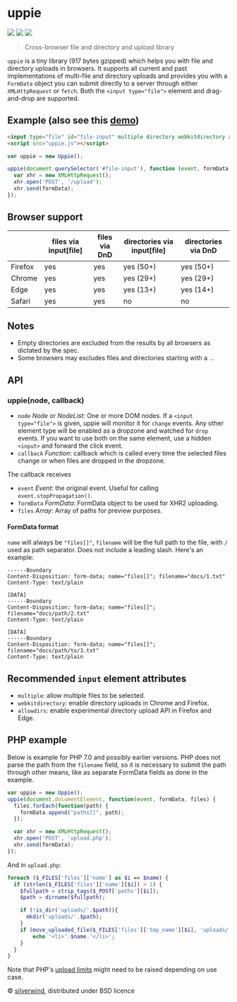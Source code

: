 # uppie
[![](https://img.shields.io/npm/v/uppie.svg?style=flat)](https://www.npmjs.org/package/uppie) [![](https://img.shields.io/npm/dm/uppie.svg)](https://www.npmjs.org/package/uppie) [![](https://api.travis-ci.org/silverwind/uppie.svg?style=flat)](https://travis-ci.org/silverwind/uppie)
> Cross-browser file and directory and upload library

`uppie` is a tiny library (917 bytes gzipped) which helps you with file and directory uploads in browsers. It supports all current and past implementations of multi-file and directory uploads and provides you with a `FormData` object you can submit directly to a server through either `XMLHttpRequest` or `fetch`. Both the `<input type="file">` element and drag-and-drop are supported.

## Example (also see this [demo](https://silverwind.io/uppie/example.html))
```html
<input type="file" id="file-input" multiple directory webkitdirectory allowdirs/>
<script src="uppie.js"></script>
```
```js
var uppie = new Uppie();

uppie(document.querySelector('#file-input'), function (event, formData, files) {
  var xhr = new XMLHttpRequest();
  xhr.open('POST', '/upload');
  xhr.send(formData);
});
```

## Browser support

|| files via input[file] | files via DnD | directories via input[file] | directories via DnD |
|---------|---------------------- |---------------|----------------------|--------------|
| Firefox | yes                   | yes           | yes (50+)            | yes (50+)    |
| Chrome  | yes                   | yes           | yes (29+)            | yes (29+)    |
| Edge    | yes                   | yes           | yes (13+)            | yes (14+)    |
| Safari  | yes                   | yes           | no                   | no           |

## Notes

- Empty directories are excluded from the results by all browsers as dictated by the spec.
- Some browsers may excludes files and directories starting with a `.`.

## API
### uppie(node, callback)
- `node` *Node* or *NodeList*: One or more DOM nodes. If a `<input type="file">` is given, uppie will monitor it for `change` events. Any other element type will be enabled as a dropzone and watched for `drop` events. If you want to use both on the same element, use a hidden `<input>` and forward the click event.
- `callback` *Function*: callback which is called every time the selected files change or when files are dropped in the dropzone.

The callback receives

- `event` *Event*: the original event. Useful for calling `event.stopPropagation()`.
- `formData` *FormData*: FormData object to be used for XHR2 uploading.
- `files` *Array*: Array of paths for preview purposes.

#### FormData format

`name` will always be `"files[]"`, `filename` will be the full path to the file, with `/` used as path separator. Does not include a leading slash. Here's an example:

```
------Boundary
Content-Disposition: form-data; name="files[]"; filename="docs/1.txt"
Content-Type: text/plain

[DATA]
------Boundary
Content-Disposition: form-data; name="files[]"; filename="docs/path/2.txt"
Content-Type: text/plain

[DATA]
------Boundary
Content-Disposition: form-data; name="files[]"; filename="docs/path/to/3.txt"
Content-Type: text/plain
```

## Recommended `input` element attributes

- `multiple`: allow multiple files to be selected.
- `webkitdirectory`: enable directory uploads in Chrome and Firefox.
- `allowdirs`: enable experimental directory upload API in Firefox and Edge.

## PHP example

Below is example for PHP 7.0 and possibly earlier versions. PHP does not parse the path from the `filename` field, so it is necessary to submit the path through other means, like as separate FormData fields as done in the example.

````js
var uppie = new Uppie();
uppie(document.documentElement, function(event, formData, files) {
  files.forEach(function(path) {
    formData.append("paths[]", path);
  });

  var xhr = new XMLHttpRequest();
  xhr.open('POST', 'upload.php');
  xhr.send(formData);
});
````
And in `upload.php`:
````php
foreach ($_FILES['files']['name'] as $i => $name) {
  if (strlen($_FILES['files']['name'][$i]) > 1) {
    $fullpath = strip_tags($_POST['paths'][$i]);
    $path = dirname($fullpath);

    if (!is_dir('uploads/'.$path)){
      mkdir('uploads/'.$path);
    }
    if (move_uploaded_file($_FILES['files']['tmp_name'][$i], 'uploads/'.$fullpath)) {
        echo '<li>'.$name.'</li>';
    }
  }
}
````

Note that PHP's [upload limits](http://php.net/manual/en/ini.core.php#ini.sect.file-uploads) might need to be raised depending on use case.

© [silverwind](https://github.com/silverwind), distributed under BSD licence

